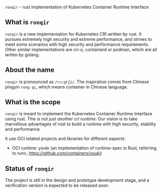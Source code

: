 `ronqir` - rust implementation of Kubernetes Container Runtime Interface
## What is `ronqir`
`ronqir` is a new implementation for Kubernetes CRI written by rust. It pursues extremely high security and extreme performance, and strives to meet some scenarios with high security and performance requirements. Other similar implementations are cri-o, containerd or podman, which are all writen by golang.

## About the name
`ronqir` is pronounced as `/rɔ:ŋtʃi/`. The inspiration comes from Chinese pingyin `rong qi`, which means container in Chinese language.

## What is the scope
`ronqir` is meant to implement the Kubernetes Container Runtime Interface using rust. *This is not just another cri runtime.* Our vision is to take marvellous advantages of rust to build a runtime with high security, stability and performance.

It use OCI related projects and libraries for different aspects:
- OCI runtime: youki (an implementation of runtime-spec in Rust, referring to runc, https://github.com/containers/youki)

## Status of `ronqir`
The project is still in the design and prototype development stage, and a verification version is expected to be released soon.